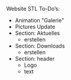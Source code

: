 Website STL
To-Do’s:
- Animation "Galerie"
- Pictures Update
- Section: Aktuelles
    - erstellen
- Section: Downloads
    - erstellen
- Section: header
    - Logo
    - text
